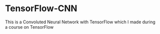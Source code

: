 # TensorFlow-CNN
This is a Convoluted Neural Network with TensorFlow which I made during a course on TensorFlow
